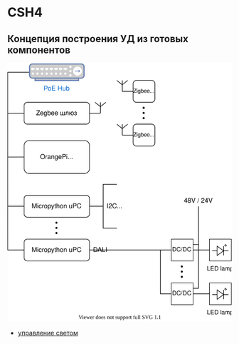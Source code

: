 # CSH4

## Концепция построения УД из готовых компонентов

![](concept.svg)

* [управление светом](light/readme.md)


